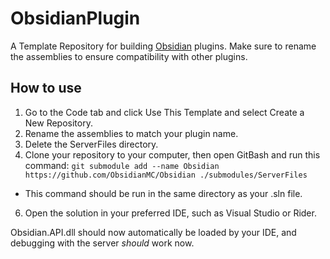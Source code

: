 # ObsidianPlugin
A Template Repository for building [Obsidian](https://github.com/Naamloos/Obsidian) plugins. Make sure to rename the assemblies to ensure compatibility with other plugins.

## How to use
1. Go to the Code tab and click Use This Template and select Create a New Repository.
2. Rename the assemblies to match your plugin name.
3. Delete the ServerFiles directory.
4. Clone your repository to your computer, then open GitBash and run this command: `git submodule add --name Obsidian https://github.com/ObsidianMC/Obsidian ./submodules/ServerFiles`
  * This command should be run in the same directory as your .sln file.
6. Open the solution in your preferred IDE, such as Visual Studio or Rider.

Obsidian.API.dll should now automatically be loaded by your IDE, and debugging with the server _should_ work now.
